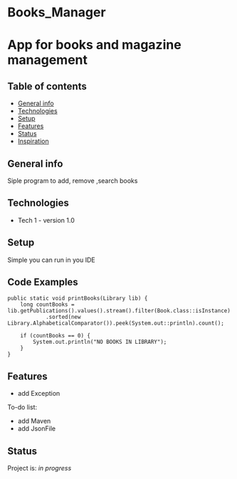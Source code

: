 # Books_Manager
# App for books and magazine management

## Table of contents
* [General info](#general-info)
* [Technologies](#technologies)
* [Setup](#setup)
* [Features](#features)
* [Status](#status)
* [Inspiration](#inspiration)

## General info
Siple program to add, remove ,search books

## Technologies
* Tech 1 - version 1.0

## Setup
Simple you can run in you IDE

## Code Examples

    public static void printBooks(Library lib) {
        long countBooks = lib.getPublications().values().stream().filter(Book.class::isInstance)
                .sorted(new Library.AlphabeticalComparator()).peek(System.out::println).count();

        if (countBooks == 0) {
            System.out.println("NO BOOKS IN LIBRARY");
        }
    }
## Features

* add Exception


To-do list:
* add Maven
* add JsonFile


## Status
Project is: _in progress_
